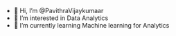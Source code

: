 - 👋 Hi, I’m @PavithraVijaykumaar
- 👀 I’m interested in Data Analytics
- 🌱 I’m currently learning Machine learning for Analytics

<!---
PavithraVijaykumaar/PavithraVijaykumaar is a ✨ special ✨ repository because its `README.md` (this file) appears on your GitHub profile.
You can click the Preview link to take a look at your changes.
--->
